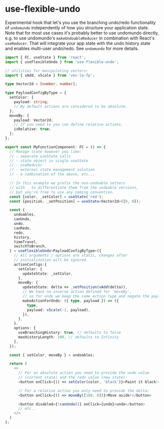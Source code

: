 # use-flexible-undo

Experimental hook that let's you use the branching undo/redo functionality of `undomundo` independently of how you structure your application state. Note that for most use cases it's probably better to use undomundo directly, e.g. to use undomundo's `makeUndoableReducer` in combination with React's `useReducer`. That will integrate your app state with the undo history state and enables multi-user undo/redo. See `undomundo` for more details.

```TypeScript
import { FC, useState } from 'react';
import { useFlexibleUndo } from 'use-flexible-undo';

// utilities for manipulating vectors:
import { vAdd, vScale } from 'vec-la-fp';

type Vector2d = [number, number];

type PayloadConfigByType = {
  setColor: {
    payload: string;
    // By default actions are considered to be absolute.
  };
  moveBy: {
    payload: Vector2d;
    // If you need to you can define relative actions.
    isRelative: true;
  };
};

export const MyFunctionComponent: FC = () => {
  // Manage state however you like:
  // - separate useState calls
  // - state object in single useState
  // - useReducer
  // - external state management solution
  // - a combination of the above, etc...

  // In this example we prefix the non-undoable setters
  // with _ to differentiate them from the undoable versions,
  // but you're free to use any naming convention.
  const [color, _setColor] = useState('red');
  const [position, _setPosition] = useState<Vector2d>([0, 0]);

  const {
    undoables,
    canUndo,
    undo,
    canRedo,
    redo,
    history,
    timeTravel,
    switchToBranch,
  } = useFlexibleUndo<PayloadConfigByType>({
    // All arguments / options are static, changes after
    // initialization will be ignored.
    actionConfigs:{
      setColor: {
        updateState: _setColor,
      },
      moveBy: {
        updateState: delta => _setPosition(vAdd(delta)),
        // We have no inverse action defined for 'moveBy',
        // so for undo we keep the same action type and negate the payload:
        makeActionForUndo: ({ type, payload }) => ({
          type,
          payload: vScale(-1, payload),
        }),
      },
    },
    options: {
      useBranchingHistory: true, // defaults to false
      maxHistoryLength: 100, // defaults to Infinity
    },
  });

  const { setColor, moveBy } = undoables;

  return (
    <>
      // For an absolute action you need to provide the undo value
      // (current state) and the redo value (new state):
      <button onClick={() => setColor(color, 'black')}>Paint it black!</button>

      // For a relative action you only need to provide the delta:
      <button onClick={() => moveBy([100, 0])}>Move aside!</button>

      <button disabled={!canUndo()} onClick={undo}>undo</button>
      // etc..
    </>
  )
};
```
